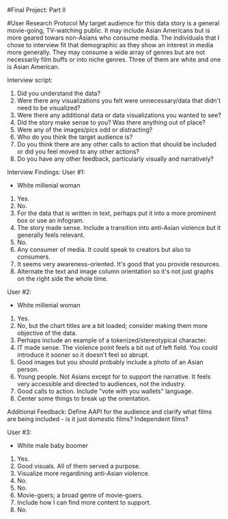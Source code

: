 #Final Project: Part II

#User Research Protocol 
My target audience for this data story is a general movie-going, TV-watching public. It may include Asian Americans but is more geared towars non-Asians who consume media. The individuals that I chose to interview fit that demographic as they show an interest in media more generally. They may consume a wide array of genres but are not necessarily film buffs or into niche genres. Three of them are white and one is Asian American.

Interview script:

1. Did you understand the data?
2. Were there any visualizations you felt were unnecessary/data that didn't need to be visualized? 
3. Were there any additional data or data visualizations you wanted to see?
4. Did the story make sense to you? Was there anything out of place?
5. Were any of the images/pics odd or distracting? 
6. Who do you think the target audience is?
7. Do you think there are any other calls to action that should be included or did you feel moved to any other actions?
8. Do you have any other feedback, particularly visually and narratively?

Interview Findings:
User #1: 
- White millenial woman 
1. Yes.
2. No.
3. For the data that is written in text, perhaps put it into a more prominent box or use an infogram.
4. The story made sense. Include a transition into anti-Asian violence but it generally feels relevant.
5. No.
6. Any consumer of media. It could speak to creators but also to consumers. 
7. It seems very awareness-oriented. It's good that you provide resources.
8. Alternate the text and image column orientation so it's not just graphs on the right side the whole time.

User #2:
- White millenial woman
1. Yes.
2. No, but the chart titles are a bit loaded; consider making them more objective of the data.
3. Perhaps include an example of a tokenized/stereotypical character.
4. IT made sense. The violence point feels a bit out of left field. You could introduce it sooner so it doesn't feel so abrupt.
5. Good images but you should probably include a photo of an Asian person.
6. Young people. Not Asians except for to support the narrative. It feels very accessible and directed to audiences, not the industry.
7. Good calls to action. Include "vote with you wallets" language. 
8. Center some things to break up the orientation.

Additional Feedback: Define AAPI for the audience and clarify what films are being included - is it just domestic films? Independent films?

User #3:
- White male baby boomer
1. Yes.
2. Good visuals. All of them served a purpose.
3. Visualize more regardining anti-Asian violence.
4. No.
5. No.
6. Movie-goers; a broad genre of movie-goers.
7. Include how I can find more content to support.
8. No.
